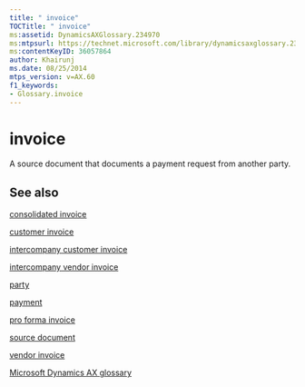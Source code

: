 ```yaml
---
title: " invoice"
TOCTitle: " invoice"
ms:assetid: DynamicsAXGlossary.234970
ms:mtpsurl: https://technet.microsoft.com/library/dynamicsaxglossary.234970(v=AX.60)
ms:contentKeyID: 36057864
author: Khairunj
ms.date: 08/25/2014
mtps_version: v=AX.60
f1_keywords:
- Glossary.invoice
---
```


# invoice

A source document that documents a payment request from another party.

## See also

[consolidated invoice](consolidated-invoice.md)

[customer invoice](customer-invoice.md)

[intercompany customer invoice](intercompany-customer-invoice.md)

[intercompany vendor invoice](intercompany-vendor-invoice.md)

[party](https://technet.microsoft.com/library/hh208669\(v=ax.60\))

[payment](payment.md)

[pro forma invoice](pro-forma-invoice.md)

[source document](source-document.md)

[vendor invoice](vendor-invoice.md)

[Microsoft Dynamics AX glossary](glossary/microsoft-dynamics-ax-glossary.md)

  


